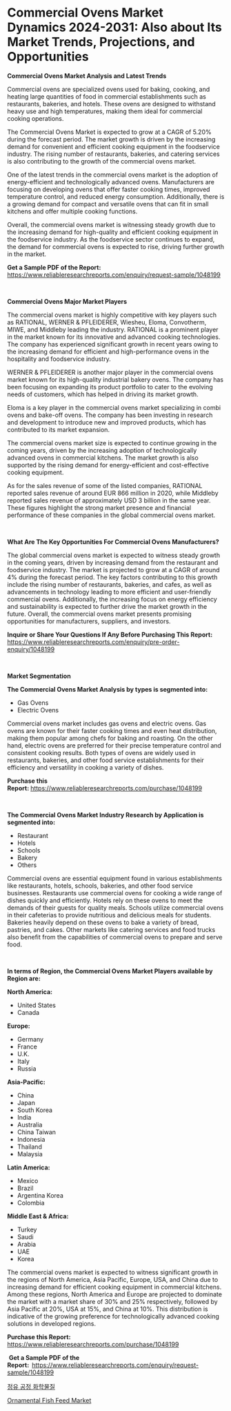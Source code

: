 <p><h1>Commercial Ovens Market Dynamics 2024-2031: Also about Its Market Trends, Projections, and Opportunities</h1></p><p><strong>Commercial Ovens Market Analysis and Latest Trends</strong></p>
<p><p>Commercial ovens are specialized ovens used for baking, cooking, and heating large quantities of food in commercial establishments such as restaurants, bakeries, and hotels. These ovens are designed to withstand heavy use and high temperatures, making them ideal for commercial cooking operations.</p><p>The Commercial Ovens Market is expected to grow at a CAGR of 5.20% during the forecast period. The market growth is driven by the increasing demand for convenient and efficient cooking equipment in the foodservice industry. The rising number of restaurants, bakeries, and catering services is also contributing to the growth of the commercial ovens market.</p><p>One of the latest trends in the commercial ovens market is the adoption of energy-efficient and technologically advanced ovens. Manufacturers are focusing on developing ovens that offer faster cooking times, improved temperature control, and reduced energy consumption. Additionally, there is a growing demand for compact and versatile ovens that can fit in small kitchens and offer multiple cooking functions.</p><p>Overall, the commercial ovens market is witnessing steady growth due to the increasing demand for high-quality and efficient cooking equipment in the foodservice industry. As the foodservice sector continues to expand, the demand for commercial ovens is expected to rise, driving further growth in the market.</p></p>
<p><strong>Get a Sample PDF of the Report:&nbsp;</strong> <a href="https://www.reliableresearchreports.com/enquiry/request-sample/1048199">https://www.reliableresearchreports.com/enquiry/request-sample/1048199</a></p>
<p>&nbsp;</p>
<p><strong>Commercial Ovens Major Market Players</strong></p>
<p><p>The commercial ovens market is highly competitive with key players such as RATIONAL, WERNER & PFLEIDERER, Wiesheu, Eloma, Convotherm, MIWE, and Middleby leading the industry. RATIONAL is a prominent player in the market known for its innovative and advanced cooking technologies. The company has experienced significant growth in recent years owing to the increasing demand for efficient and high-performance ovens in the hospitality and foodservice industry.</p><p>WERNER & PFLEIDERER is another major player in the commercial ovens market known for its high-quality industrial bakery ovens. The company has been focusing on expanding its product portfolio to cater to the evolving needs of customers, which has helped in driving its market growth.</p><p>Eloma is a key player in the commercial ovens market specializing in combi ovens and bake-off ovens. The company has been investing in research and development to introduce new and improved products, which has contributed to its market expansion.</p><p>The commercial ovens market size is expected to continue growing in the coming years, driven by the increasing adoption of technologically advanced ovens in commercial kitchens. The market growth is also supported by the rising demand for energy-efficient and cost-effective cooking equipment.</p><p>As for the sales revenue of some of the listed companies, RATIONAL reported sales revenue of around EUR 866 million in 2020, while Middleby reported sales revenue of approximately USD 3 billion in the same year. These figures highlight the strong market presence and financial performance of these companies in the global commercial ovens market.</p></p>
<p>&nbsp;</p>
<p><strong>What Are The Key Opportunities For Commercial Ovens Manufacturers?</strong></p>
<p><p>The global commercial ovens market is expected to witness steady growth in the coming years, driven by increasing demand from the restaurant and foodservice industry. The market is projected to grow at a CAGR of around 4% during the forecast period. The key factors contributing to this growth include the rising number of restaurants, bakeries, and cafes, as well as advancements in technology leading to more efficient and user-friendly commercial ovens. Additionally, the increasing focus on energy efficiency and sustainability is expected to further drive the market growth in the future. Overall, the commercial ovens market presents promising opportunities for manufacturers, suppliers, and investors.</p></p>
<p><strong>Inquire or Share Your Questions If Any Before Purchasing This Report:</strong> <a href="https://www.reliableresearchreports.com/enquiry/pre-order-enquiry/1048199">https://www.reliableresearchreports.com/enquiry/pre-order-enquiry/1048199</a></p>
<p>&nbsp;</p>
<p><strong>Market Segmentation</strong></p>
<p><strong>The Commercial Ovens Market Analysis by types is segmented into:</strong></p>
<p><ul><li>Gas Ovens</li><li>Electric Ovens</li></ul></p>
<p><p>Commercial ovens market includes gas ovens and electric ovens. Gas ovens are known for their faster cooking times and even heat distribution, making them popular among chefs for baking and roasting. On the other hand, electric ovens are preferred for their precise temperature control and consistent cooking results. Both types of ovens are widely used in restaurants, bakeries, and other food service establishments for their efficiency and versatility in cooking a variety of dishes.</p></p>
<p><strong>Purchase this Report:&nbsp;</strong><a href="https://www.reliableresearchreports.com/purchase/1048199">https://www.reliableresearchreports.com/purchase/1048199</a></p>
<p>&nbsp;</p>
<p><strong>The Commercial Ovens Market Industry Research by Application is segmented into:</strong></p>
<p><ul><li>Restaurant</li><li>Hotels</li><li>Schools</li><li>Bakery</li><li>Others</li></ul></p>
<p><p>Commercial ovens are essential equipment found in various establishments like restaurants, hotels, schools, bakeries, and other food service businesses. Restaurants use commercial ovens for cooking a wide range of dishes quickly and efficiently. Hotels rely on these ovens to meet the demands of their guests for quality meals. Schools utilize commercial ovens in their cafeterias to provide nutritious and delicious meals for students. Bakeries heavily depend on these ovens to bake a variety of bread, pastries, and cakes. Other markets like catering services and food trucks also benefit from the capabilities of commercial ovens to prepare and serve food.</p></p>
<p>&nbsp;</p>
<p><strong>In terms of Region, the Commercial Ovens Market Players available by Region are:</strong></p>
<p>
    <p> <strong> North America: </strong>
        <ul>
            <li>United States</li>
            <li>Canada</li>
        </ul>
        </p> 
    <p> <strong> Europe: </strong>
        <ul>
            <li>Germany</li>
            <li>France</li>
            <li>U.K.</li>
            <li>Italy</li>
            <li>Russia</li>
        </ul>
        </p> 
    <p> <strong> Asia-Pacific: </strong>
        <ul>
            <li>China</li>
            <li>Japan</li>
            <li>South Korea</li>
            <li>India</li>
            <li>Australia</li>
            <li>China Taiwan</li>
            <li>Indonesia</li>
            <li>Thailand</li>
            <li>Malaysia</li>
        </ul>
        </p> 
    <p> <strong> Latin America: </strong>
        <ul>
            <li>Mexico</li>
            <li>Brazil</li>
            <li>Argentina Korea</li>
            <li>Colombia</li>
        </ul>
        </p> 
    <p> <strong> Middle East & Africa: </strong>
        <ul>
            <li>Turkey</li>
            <li>Saudi</li>
            <li>Arabia</li>
            <li>UAE</li>
            <li>Korea</li>
        </ul>
    </p>
    </p>
<p><p>The commercial ovens market is expected to witness significant growth in the regions of North America, Asia Pacific, Europe, USA, and China due to increasing demand for efficient cooking equipment in commercial kitchens. Among these regions, North America and Europe are projected to dominate the market with a market share of 30% and 25% respectively, followed by Asia Pacific at 20%, USA at 15%, and China at 10%. This distribution is indicative of the growing preference for technologically advanced cooking solutions in developed regions.</p></p>
<p><strong>Purchase this Report: </strong><a href="https://www.reliableresearchreports.com/purchase/1048199">https://www.reliableresearchreports.com/purchase/1048199</a></p>
<p>&nbsp;<strong>Get a Sample PDF of the Report:&nbsp;&nbsp;</strong><a href="https://www.reliableresearchreports.com/enquiry/request-sample/1048199">https://www.reliableresearchreports.com/enquiry/request-sample/1048199</a></p>
<p><strong></strong></p>
<p><p><a href="https://medium.com/@kellylyncyh543964/%EC%A0%95%EC%A0%9C-%EA%B3%B5%EC%A0%95-%ED%99%94%ED%95%99-%EC%8B%9C%EC%9E%A5-%EA%B7%9C%EB%AA%A8-cagr-%ED%8A%B8%EB%A0%8C%EB%93%9C-2024-2030-95f45d2857ba">정유 공정 화학물질</a></p><p><a href="https://scarlet-rocket-c63.notion.site/Ornamental-Fish-Feed-Market-Size-Evaluating-its-Market-Trends-Growth-and-Projections-2024-2031-101cba5f86354c6caeea5b20f785d121">Ornamental Fish Feed Market</a></p></p>